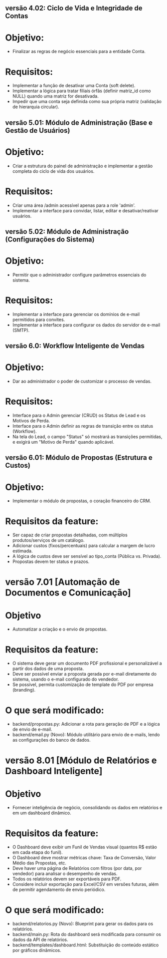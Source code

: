 ## versão 4.02: Ciclo de Vida e Integridade de Contas
# Objetivo:
- Finalizar as regras de negócio essenciais para a entidade Conta.

# Requisitos:
- Implementar a função de desativar uma Conta (soft delete).
- Implementar a lógica para tratar filiais órfãs (definir matriz_id como NULL) quando uma matriz for desativada.
- Impedir que uma conta seja definida como sua própria matriz (validação de hierarquia circular).

## versão 5.01: Módulo de Administração (Base e Gestão de Usuários)
# Objetivo:
- Criar a estrutura do painel de administração e implementar a gestão completa do ciclo de vida dos usuários.

# Requisitos:
- Criar uma área /admin acessível apenas para a role 'admin'.
- Implementar a interface para convidar, listar, editar e desativar/reativar usuários.

## versão 5.02: Módulo de Administração (Configurações do Sistema)
# Objetivo:
- Permitir que o administrador configure parâmetros essenciais do sistema.

# Requisitos:
- Implementar a interface para gerenciar os domínios de e-mail permitidos para convites.
- Implementar a interface para configurar os dados do servidor de e-mail (SMTP).

## versão 6.0: Workflow Inteligente de Vendas
# Objetivo:
- Dar ao administrador o poder de customizar o processo de vendas.

# Requisitos:
- Interface para o Admin gerenciar (CRUD) os Status de Lead e os Motivos de Perda.
- Interface para o Admin definir as regras de transição entre os status (Workflow).
- Na tela do Lead, o campo "Status" só mostrará as transições permitidas, e exigirá um "Motivo de Perda" quando aplicável.

## versão 6.01: Módulo de Propostas (Estrutura e Custos)
# Objetivo:
- Implementar o módulo de propostas, o coração financeiro do CRM.

# Requisitos da feature:
- Ser capaz de criar propostas detalhadas, com múltiplos produtos/serviços de um catálogo.
- Adicionar custos (fixos/percentuais) para calcular a margem de lucro estimada.
- A lógica de custos deve ser sensível ao tipo_conta (Pública vs. Privada).
- Propostas devem ter status e prazos.

# versão 7.01 [Automação de Documentos e Comunicação]
# Objetivo
- Automatizar a criação e o envio de propostas.

# Requisitos da feature:
- O sistema deve gerar um documento PDF profissional e personalizável a partir dos dados de uma proposta.
- Deve ser possível enviar a proposta gerada por e-mail diretamente do sistema, usando o e-mail configurado do vendedor.
- Se possível, permita customização de template do PDF por empresa (branding).

# O que será modificado:
- backend/propostas.py: Adicionar a rota para geração de PDF e a lógica de envio de e-mail.
- backend/email.py (Novo): Módulo utilitário para envio de e-mails, lendo as configurações do banco de dados.

# versão 8.01 [Módulo de Relatórios e Dashboard Inteligente]
# Objetivo
- Fornecer inteligência de negócio, consolidando os dados em relatórios e em um dashboard dinâmico.

# Requisitos da feature:
- O Dashboard deve exibir um Funil de Vendas visual (quantos R$ estão em cada etapa do funil).
- O Dashboard deve mostrar métricas chave: Taxa de Conversão, Valor Médio das Propostas, etc.
- Deve haver uma página de Relatórios com filtros (por data, por vendedor) para analisar o desempenho de vendas.
- Todos os relatórios devem ser exportáveis para PDF.
 - Considere incluir exportação para Excel/CSV em versões futuras, além de permitir agendamento de envio periódico.

# O que será modificado:
- backend/relatorios.py (Novo): Blueprint para gerar os dados para os relatórios.
- backend/main.py: Rota do dashboard será modificada para consumir os dados da API de relatórios.
- backend/templates/dashboard.html: Substituição do conteúdo estático por gráficos dinâmicos.